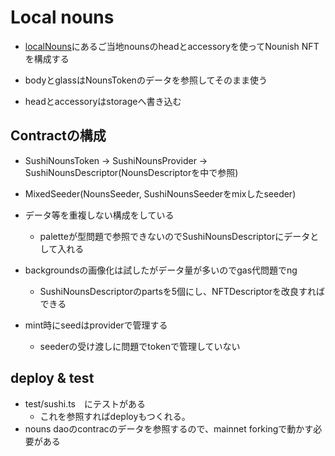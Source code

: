 # Local nouns

- [localNouns](https://github.com/Cryptocoders-wtf/local-nouns-assets/)にあるご当地nounsのheadとaccessoryを使ってNounish NFTを構成する

- bodyとglassはNounsTokenのデータを参照してそのまま使う
- headとaccessoryはstorageへ書き込む

## Contractの構成
- SushiNounsToken -> SushiNounsProvider -> SushiNounsDescriptor(NounsDescriptorを中で参照)
- MixedSeeder(NounsSeeder, SushiNounsSeederをmixしたseeder)

- データ等を重複しない構成をしている
  - paletteが型問題で参照できないのでSushiNounsDescriptorにデータとして入れる
- backgroundsの画像化は試したがデータ量が多いのでgas代問題でng
  - SushiNounsDescriptorのpartsを5個にし、NFTDescriptorを改良すればできる
- mint時にseedはproviderで管理する
  - seederの受け渡しに問題でtokenで管理していない

## deploy & test
 - test/sushi.ts　にテストがある
   - これを参照すればdeployもつくれる。
 - nouns daoのcontracのデータを参照するので、mainnet forkingで動かす必要がある

